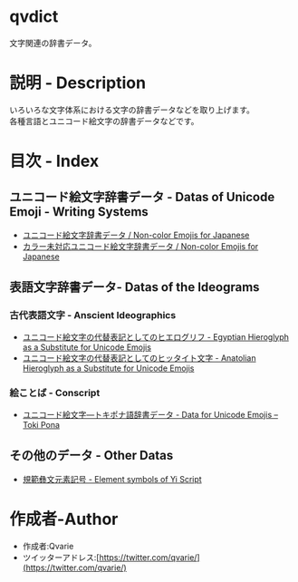 # qvdict
文字関連の辞書データ。

# 説明 - Description
いろいろな文字体系における文字の辞書データなどを取り上げます。</br>各種言語とユニコード絵文字の辞書データなどです。

# 目次 - Index
## ユニコード絵文字辞書データ - Datas of Unicode Emoji - Writing Systems
* [ユニコード絵文字辞書データ / Non-color Emojis for Japanese](https://github.com/qvarie/qvdict/blob/master/emoji-tokipona_dic.txt)
* [カラー未対応ユニコード絵文字辞書データ / Non-color Emojis for Japanese](https://github.com/qvarie/qvdict/blob/master/ja-txt_emojidic.txt)

## 表語文字辞書データ- Datas of the Ideograms
### 古代表語文字 - Anscient Ideographics
* [ユニコード絵文字の代替表記としてのヒエログリフ - Egyptian Hieroglyph as a Substitute for Unicode Emojis](https://github.com/qvarie/qvdict/blob/master/jp-hier_dict.txt)
* [ユニコード絵文字の代替表記としてのヒッタイト文字 - Anatolian Hieroglyph as a Substitute for Unicode Emojis](https://github.com/qvarie/qvdict/blob/master/ja_anato-dict.txt)
### 絵ことば - Conscript
* [ユニコード絵文字―トキポナ語辞書データ - Data for Unicode Emojis – Toki Pona](https://github.com/qvarie/qvdict/blob/master/emoji-tokipona_dic.txt)

## その他のデータ - Other Datas
* [規範彝文元素記号 - Element symbols of Yi Script](https://github.com/qvarie/qvdict/blob/master/yi-elements.txt)

# 作成者-Author
* 作成者:Qvarie
* ツイッターアドレス:[https://twitter.com/qvarie/](https://twitter.com/qvarie/)
